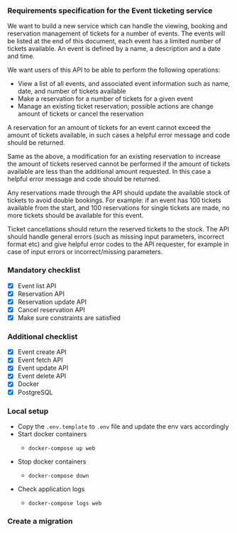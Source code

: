 ### Requirements specification for the Event ticketing service

We want to build a new service which can handle the viewing, booking and reservation
management of tickets for a number of events. The events will be listed at the end of this
document, each event has a limited number of tickets available. An event is defined by a name,
a description and a date and time.

We want users of this API to be able to perform the following operations:
- View a list of all events, and associated event information such as name, date, and
number of tickets available
- Make a reservation for a number of tickets for a given event
- Manage an existing ticket reservation; possible actions are change amount of tickets or  cancel the reservation

A reservation for an amount of tickets for an event cannot exceed the amount of tickets
available, in such cases a helpful error message and code should be returned.

Same as the above, a modification for an existing reservation to increase the amount of tickets
reserved cannot be performed if the amount of tickets available are less than the additional
amount requested. In this case a helpful error message and code should be returned.

Any reservations made through the API should update the available stock of tickets to avoid
double bookings. For example: if an event has 100 tickets available from the start, and 100
reservations for single tickets are made, no more tickets should be available for this event.

Ticket cancellations should return the reserved tickets to the stock.
The API should handle general errors (such as missing input parameters, incorrect format etc)
and give helpful error codes to the API requester, for example in case of input errors or
incorrect/missing parameters.

### Mandatory checklist
- [x] Event list API
- [x] Reservation API
- [x] Reservation update API
- [x] Cancel reservation API
- [x] Make sure constraints are satisfied

### Additional checklist
- [x] Event create API
- [x] Event fetch API
- [x] Event update API
- [x] Event delete API
- [x] Docker
- [x] PostgreSQL

### Local setup
- Copy the `.env.template` to `.env` file and update the env vars accordingly
- Start docker containers
  - ```shell
    docker-compose up web
    ```
- Stop docker containers
  - ```shell
    docker-compose down
    ```
- Check application logs
  - ```shell
    docker-compose logs web
    ```

### Create a migration